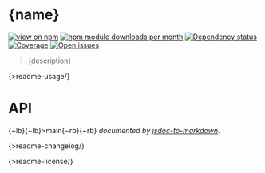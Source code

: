 # {name}
[![view on npm](http://img.shields.io/npm/v/{name}.svg?style=flat)](https://www.npmjs.org/package/{name})
[![npm module downloads per month](http://img.shields.io/npm/dm/{name}.svg?style=flat)](https://www.npmjs.org/package/{name})
[![Dependency status](https://david-dm.org/Cellarise/{name}.svg?style=flat)](https://david-dm.org/Cellarise/{name})
[![Coverage](https://img.shields.io/badge/coverage-{config.coverage.stats.overall.pct}%25_skipped:{config.coverage.stats.skipped.pct}%25-{config.coverage.stats.overall.colour}.svg?style=flat)](https://www.npmjs.org/package/{name})
[![Open issues](https://img.shields.io/github/issues/Cellarise/{name}.svg?style=flat)](https://github.com/Cellarise/{name}/issues)


> {description}


{>readme-usage/}


# API
{~lb}{~lb}>main{~rb}{~rb}
*documented by [jsdoc-to-markdown](https://github.com/75lb/jsdoc-to-markdown)*.


{>readme-changelog/}


{>readme-license/}